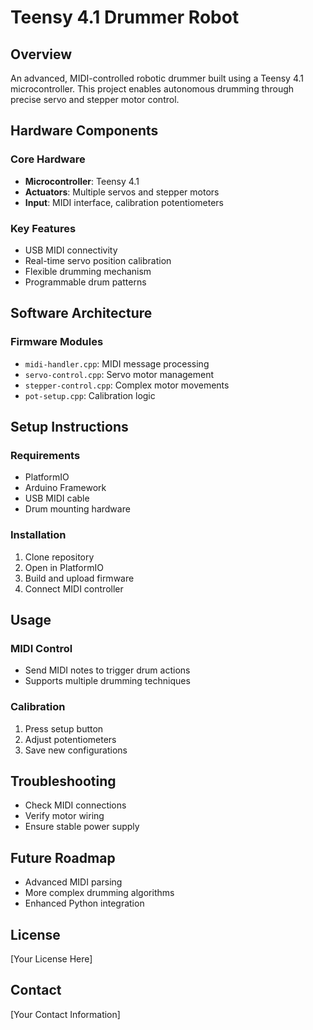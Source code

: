# Teensy 4.1 Drummer Robot

## Overview
An advanced, MIDI-controlled robotic drummer built using a Teensy 4.1 microcontroller. This project enables autonomous drumming through precise servo and stepper motor control.

## Hardware Components

### Core Hardware
- **Microcontroller**: Teensy 4.1
- **Actuators**: Multiple servos and stepper motors
- **Input**: MIDI interface, calibration potentiometers

### Key Features
- USB MIDI connectivity
- Real-time servo position calibration
- Flexible drumming mechanism
- Programmable drum patterns

## Software Architecture

### Firmware Modules
- `midi-handler.cpp`: MIDI message processing
- `servo-control.cpp`: Servo motor management
- `stepper-control.cpp`: Complex motor movements
- `pot-setup.cpp`: Calibration logic

## Setup Instructions

### Requirements
- PlatformIO
- Arduino Framework
- USB MIDI cable
- Drum mounting hardware

### Installation
1. Clone repository
2. Open in PlatformIO
3. Build and upload firmware
4. Connect MIDI controller

## Usage

### MIDI Control
- Send MIDI notes to trigger drum actions
- Supports multiple drumming techniques

### Calibration
1. Press setup button
2. Adjust potentiometers
3. Save new configurations

## Troubleshooting
- Check MIDI connections
- Verify motor wiring
- Ensure stable power supply

## Future Roadmap
- Advanced MIDI parsing
- More complex drumming algorithms
- Enhanced Python integration

## License
[Your License Here]

## Contact
[Your Contact Information]
